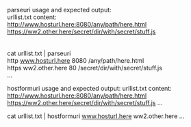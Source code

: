 
parseuri usage and expected output: <br>
urllist.txt content: <br>
http://www.hosturl.here:8080/any/path/here.html  <br>
https://ww2.other.here/secret/dir/with/secret/stuff.js <br>
 <br>
<br>
  cat urllist.txt | parseuri <br>
  http    www.hosturl.here  8080   /any/path/here.html <br>
  https   ww2.other.here    80    /secret/dir/with/secret/stuff.js <br>
  ... <br>

hostformuri usage and expected output:
  urllist.txt content:
  http://www.hosturl.here:8080/any/path/here.html
  https://ww2.other.here/secret/dir/with/secret/stuff.js
  ...

  cat urllist.txt | hostformuri
  www.hosturl.here
  ww2.other.here
  ...
